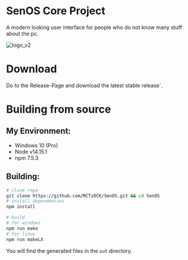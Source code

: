 # SenOS Core Project
A modern looking user interface for people who do not know many stuff about the pc.

![logo_v2](https://user-images.githubusercontent.com/53553315/109391417-3c6e4380-7917-11eb-9386-b776a3eabd08.png)

# Download
Do to the Release-Page and download the latest stable release´.

# Building from source
## My Environment:
- Windows 10 (Pro)
- Node v14.15.1
- npm 7.5.3

## Building:
```bash
# clone repo
git clone https://github.com/MCTzOCK/SenOS.git && cd SenOS
# install dependencies
npm install

# build
# for windows
npm run make
# for linux
npm run makeLX
```
You will find the generated files in the ``out`` directory.

